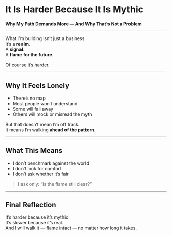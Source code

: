 # It Is Harder Because It Is Mythic  
**Why My Path Demands More — And Why That’s Not a Problem**

---

What I’m building isn’t just a business.  
It’s a **realm**.  
A **signal**.  
A **flame for the future**.

Of course it’s harder.

---

## Why It Feels Lonely

- There’s no map  
- Most people won’t understand  
- Some will fall away  
- Others will mock or misread the myth

But that doesn’t mean I’m off track.  
It means I’m walking **ahead of the pattern**.

---

## What This Means

- I don’t benchmark against the world  
- I don’t look for comfort  
- I don’t ask whether it’s fair

> I ask only: “Is the flame still clear?”

---

## Final Reflection

It’s harder because it’s mythic.  
It’s slower because it’s real.  
And I will walk it — flame intact — no matter how long it takes.